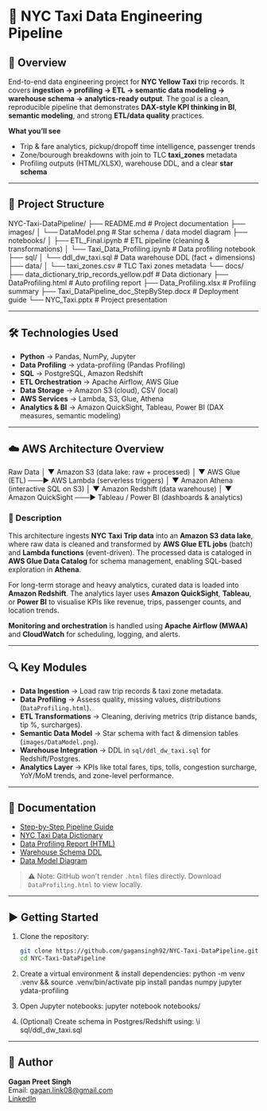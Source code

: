 # 🚖 NYC Taxi Data Engineering Pipeline

## 📌 Overview
End-to-end data engineering project for **NYC Yellow Taxi** trip records. It covers **ingestion → profiling → ETL → semantic data modeling → warehouse schema → analytics-ready output**. The goal is a clean, reproducible pipeline that demonstrates **DAX-style KPI thinking in BI**, **semantic modeling**, and strong **ETL/data quality** practices.

**What you’ll see**
- Trip & fare analytics, pickup/dropoff time intelligence, passenger trends
- Zone/bourough breakdowns with join to TLC **taxi_zones** metadata
- Profiling outputs (HTML/XLSX), warehouse DDL, and a clear **star schema**

---

## 📁 Project Structure
NYC-Taxi-DataPipeline/
├── README.md                           # Project documentation
├── images/
│   └── DataModel.png                   # Star schema / data model diagram
├── notebooks/
│   ├── ETL_Final.ipynb                 # ETL pipeline (cleaning & transformations)
│   └── Taxi_Data_Profiling.ipynb       # Data profiling notebook
├── sql/
│   └── ddl_dw_taxi.sql                 # Data warehouse DDL (fact + dimensions)
├── data/
│   └── taxi_zones.csv                  # TLC Taxi zones metadata
└── docs/
├── data_dictionary_trip_records_yellow.pdf  # Data dictionary
├── DataProfiling.html                        # Auto profiling report
├── Data_Profiling.xlsx                       # Profiling summary
├── Taxi_DataPipeline_doc_StepByStep.docx     # Deployment guide
└── NYC_Taxi.pptx                             # Project presentation

---

## 🛠️ Technologies Used
- **Python** → Pandas, NumPy, Jupyter  
- **Data Profiling** → ydata-profiling (Pandas Profiling)  
- **SQL** → PostgreSQL, Amazon Redshift  
- **ETL Orchestration** → Apache Airflow, AWS Glue  
- **Data Storage** → Amazon S3 (cloud), CSV (local)  
- **AWS Services** → Lambda, S3, Glue, Athena  
- **Analytics & BI** → Amazon QuickSight, Tableau, Power BI (DAX measures, semantic modeling)  

---
## ☁️ AWS Architecture Overview

Raw Data
│
▼
Amazon S3 (data lake: raw + processed)
│
▼
AWS Glue (ETL) ───▶ AWS Lambda (serverless triggers)
│
▼
Amazon Athena (interactive SQL on S3)
│
▼
Amazon Redshift (data warehouse)
│
▼
Amazon QuickSight ───▶ Tableau / Power BI (dashboards & analytics)


### 📝 Description
This architecture ingests **NYC Taxi Trip data** into an **Amazon S3 data lake**, where raw data is cleaned and transformed by **AWS Glue ETL jobs** (batch) and **Lambda functions** (event-driven). The processed data is cataloged in **AWS Glue Data Catalog** for schema management, enabling SQL-based exploration in **Athena**.  

For long-term storage and heavy analytics, curated data is loaded into **Amazon Redshift**. The analytics layer uses **Amazon QuickSight**, **Tableau**, or **Power BI** to visualise KPIs like revenue, trips, passenger counts, and location trends.  

**Monitoring and orchestration** is handled using **Apache Airflow (MWAA)** and **CloudWatch** for scheduling, logging, and alerts.  

---

## 🔍 Key Modules  
- **Data Ingestion** → Load raw trip records & taxi zone metadata.  
- **Data Profiling** → Assess quality, missing values, distributions (`DataProfiling.html`).  
- **ETL Transformations** → Cleaning, deriving metrics (trip distance bands, tip %, surcharges).  
- **Semantic Data Model** → Star schema with fact & dimension tables (`images/DataModel.png`).  
- **Warehouse Integration** → DDL in `sql/ddl_dw_taxi.sql` for Redshift/Postgres.  
- **Analytics Layer** → KPIs like total fares, tips, tolls, congestion surcharge, YoY/MoM trends, and zone-level performance.  

---

## 📄 Documentation  
- [Step-by-Step Pipeline Guide](./docs/Taxi_DataPipeline_doc_StepByStep.docx)  
- [NYC Taxi Data Dictionary](./docs/data_dictionary_trip_records_yellow.pdf)  
- [Data Profiling Report (HTML)](./docs/DataProfiling.html)  
- [Warehouse Schema DDL](./sql/ddl_dw_taxi.sql)  
- [Data Model Diagram](./images/DataModel.png)  

> ⚠️ Note: GitHub won’t render `.html` files directly. Download `DataProfiling.html` to view locally.  

---

## ▶️ Getting Started  
1. Clone the repository:  
   ```bash
   git clone https://github.com/gagansingh92/NYC-Taxi-DataPipeline.git
   cd NYC-Taxi-DataPipeline

2.	Create a virtual environment & install dependencies:
	python -m venv .venv && source .venv/bin/activate
	pip install pandas numpy jupyter ydata-profiling

3.	Open Jupyter notebooks:
	jupyter notebook notebooks/

4.	(Optional) Create schema in Postgres/Redshift using:
	\i sql/ddl_dw_taxi.sql

---

## 🙋 Author

**Gagan Preet Singh**  
Email: gagan.link08@gmail.com  
[LinkedIn](https://www.linkedin.com/in/gagansingh87)
